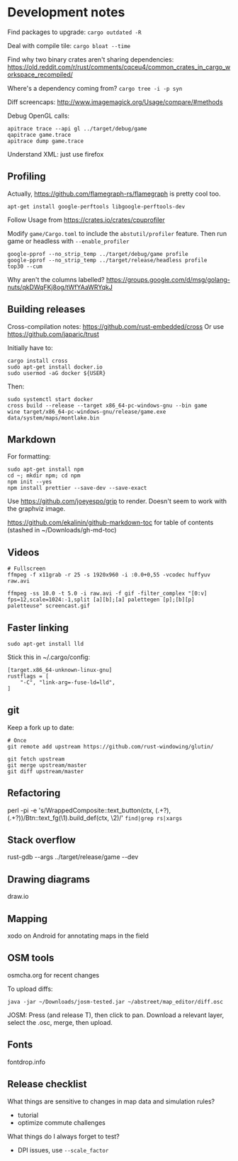 # Development notes

Find packages to upgrade: `cargo outdated -R`

Deal with compile tile: `cargo bloat --time`

Find why two binary crates aren't sharing dependencies:
https://old.reddit.com/r/rust/comments/cqceu4/common_crates_in_cargo_workspace_recompiled/

Where's a dependency coming from? `cargo tree -i -p syn`

Diff screencaps: http://www.imagemagick.org/Usage/compare/#methods

Debug OpenGL calls:

```
apitrace trace --api gl ../target/debug/game
qapitrace game.trace
apitrace dump game.trace
```

Understand XML: just use firefox

## Profiling

Actually, https://github.com/flamegraph-rs/flamegraph is pretty cool too.

`apt-get install google-perftools libgoogle-perftools-dev`

Follow Usage from https://crates.io/crates/cpuprofiler

Modify `game/Cargo.toml` to include the `abstutil/profiler` feature. Then run
game or headless with `--enable_profiler`

```
google-pprof --no_strip_temp ../target/debug/game profile
google-pprof --no_strip_temp ../target/release/headless profile
top30 --cum
```

Why aren't the columns labelled?
https://groups.google.com/d/msg/golang-nuts/qkDWqFKj8og/tWfYAaWRYqkJ

## Building releases

Cross-compilation notes: https://github.com/rust-embedded/cross Or use
https://github.com/japaric/trust

Initially have to:

```shell
cargo install cross
sudo apt-get install docker.io
sudo usermod -aG docker ${USER}
```

Then:

```
sudo systemctl start docker
cross build --release --target x86_64-pc-windows-gnu --bin game
wine target/x86_64-pc-windows-gnu/release/game.exe data/system/maps/montlake.bin
```

## Markdown

For formatting:

```
sudo apt-get install npm
cd ~; mkdir npm; cd npm
npm init --yes
npm install prettier --save-dev --save-exact
```

Use https://github.com/joeyespo/grip to render. Doesn't seem to work with the
graphviz image.

https://github.com/ekalinin/github-markdown-toc for table of contents (stashed
in ~/Downloads/gh-md-toc)

## Videos

```
# Fullscreen
ffmpeg -f x11grab -r 25 -s 1920x960 -i :0.0+0,55 -vcodec huffyuv raw.avi

ffmpeg -ss 10.0 -t 5.0 -i raw.avi -f gif -filter_complex "[0:v] fps=12,scale=1024:-1,split [a][b];[a] palettegen [p];[b][p] paletteuse" screencast.gif
```

## Faster linking

```
sudo apt-get install lld
```

Stick this in ~/.cargo/config:

```
[target.x86_64-unknown-linux-gnu]                                                                   
rustflags = [                                                                                       
    "-C", "link-arg=-fuse-ld=lld",                                                    
]
```

## git

Keep a fork up to date:

```
# Once
git remote add upstream https://github.com/rust-windowing/glutin/

git fetch upstream
git merge upstream/master
git diff upstream/master
```

## Refactoring

perl -pi -e 's/WrappedComposite::text_button\(ctx, (.+?), (.+?)\)/Btn::text_fg(\1).build_def\(ctx, \2\)/' `find|grep rs|xargs`

## Stack overflow

rust-gdb --args ../target/release/game --dev

## Drawing diagrams

draw.io

## Mapping

xodo on Android for annotating maps in the field

## OSM tools

osmcha.org for recent changes

To upload diffs:

```
java -jar ~/Downloads/josm-tested.jar ~/abstreet/map_editor/diff.osc
```

JOSM: Press (and release T), then click to pan. Download a relevant layer,
select the .osc, merge, then upload.

## Fonts

fontdrop.info

## Release checklist

What things are sensitive to changes in map data and simulation rules?

- tutorial
- optimize commute challenges

What things do I always forget to test?

- DPI issues, use `--scale_factor`
